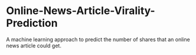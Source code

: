 # Online-News-Article-Virality-Prediction
A machine learning approach to predict the number of shares that an online news article could get.

